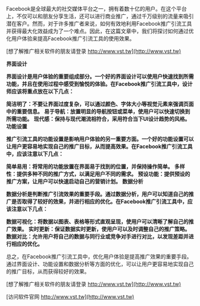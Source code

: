 Facebook是全球最大的社交媒体平台之一，拥有着数十亿的用户。在这个平台上，不仅可以和朋友分享生活，还可以进行商业推广，通过千万级别的流量来吸引潜在客户。然而，对于许多推广者来说，如何有效地利用Facebook推广引流工具并获得最大化效益成为了一个难点。因此，在这篇文章中，我们将探讨如何通过优化用户体验来提高Facebook推广引流工具的使用效果。

[想了解推广相关软件的朋友请登录 http://www.vst.tw](http://www.vst.tw)

**界面设计**

**界面设计是用户体验的重要组成部分。一个好的界面设计可以使用户快速找到所需功能，并且在使用过程中感受到愉悦的体验。在Facebook推广引流工具中，设计师应该将重点放在以下几点：**

**简洁明了：不要让界面过度复杂，可以通过颜色、字体大小等视觉元素来强调页面中的重要信息。**
**易于导航：放置明显的导航按钮或菜单，使用户可以快速切换到所需功能。**
**现代感：保持与现代潮流相符合，采用符合当下UI设计趋势的风格。**
**功能设置**

**推广引流工具的功能设置是影响用户体验的另一重要方面。一个好的功能设置可以让用户更容易地实现自己的推广目标，从而提高效果。在Facebook推广引流工具中，应该注意以下几点：**

**简单易用：将常用的功能放置在界面易于找到的位置，并保持操作简单。**
**多样性：提供多种不同的推广方式，以满足用户不同的需求。**
**预设功能：提供预设的推广方案，让用户可以快速启动自己的营销计划。**
**数据分析**

**数据分析是判断推广引流效果的重要手段。通过数据分析，用户可以知道自己的推广是否取得了较好的效果，并进行相应的优化。在Facebook推广引流工具中，应该注意以下几点：**

**数据可视化：将数据以图表、表格等形式直观呈现，使用户可以清晰了解自己的推广效果。**
**实时更新：保证数据实时更新，使用户可以及时调整自己的推广策略。**
**数据对比：允许用户将自己的数据与同行业或竞争对手进行对比，以发现差距并进行相应的优化。**

总之，在Facebook推广引流工具中，优化用户体验是提高推广效果的重要手段。通过界面设计、功能设置和数据分析等方面的优化，可以让用户更容易地实现自己的推广目标，从而获得较好的效果。

[想了解推广相关软件的朋友请登录 http://www.vst.tw](http://www.vst.tw)


[访问软件官网 http://www.vst.tw](http://www.vst.tw)
